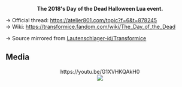 <p align='center'><b>The 2018's Day of the Dead Halloween Lua event.</b></p>

→ Official thread: https://atelier801.com/topic?f=6&t=878245<br>
→ Wiki: https://transformice.fandom.com/wiki/The_Day_of_the_Dead

→ Source mirrored from [Lautenschlager-id/Transformice](https://github.com/Lautenschlager-id/Transformice/blob/master/Events/Day%20of%20the%20Dead%202018.lua)

## Media
<p align='center'>https://youtu.be/G1XVHKQAkH0<br><a href='https://youtu.be/G1XVHKQAkH0'><img src='https://img.youtube.com/vi/G1XVHKQAkH0/hqdefault.jpg' /></a></p>
